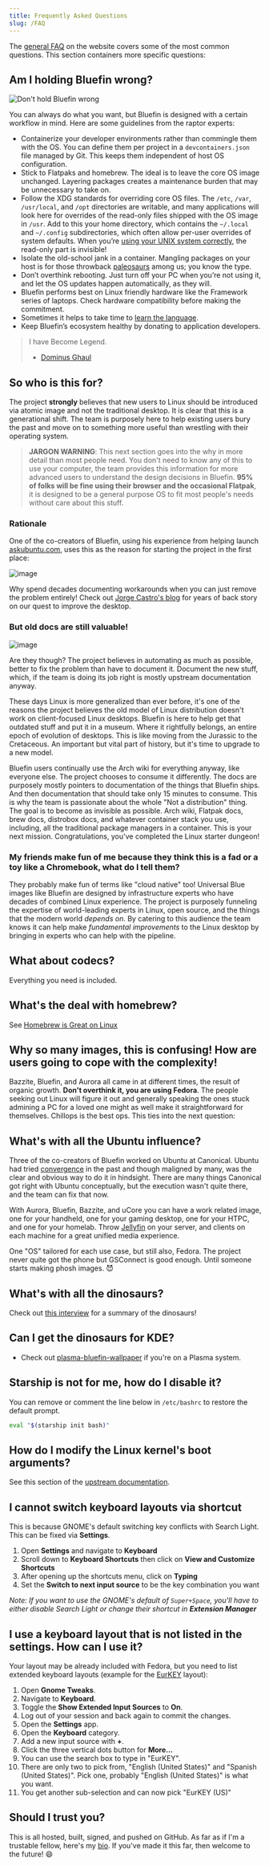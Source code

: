 ```yaml
---
title: Frequently Asked Questions
slug: /FAQ
---
```


The [general FAQ](https://projectbluefin.io/#scene-faq) on the website covers some of the most common questions. This section containers more specific questions:

## Am I holding Bluefin wrong?

![Don't hold Bluefin wrong](https://github.com/user-attachments/assets/6d03851b-5d42-4235-9e1c-3dde7c455946)

You can always do what you want, but Bluefin is designed with a certain workflow in mind. Here are some guidelines from the raptor experts:

- Containerize your developer environments rather than commingle them with the OS. You can define them per project in a `devcontainers.json` file managed by Git. This keeps them independent of host OS configuration.
- Stick to Flatpaks and homebrew. The ideal is to leave the core OS image unchanged. Layering packages creates a maintenance burden that may be unnecessary to take on.
- Follow the XDG standards for overriding core OS files. The `/etc`, `/var`, `/usr/local`, and `/opt` directories are writable, and many applications will look here for overrides of the read-only files shipped with the OS image in `/usr`. Add to this your home directory, which contains the `~/.local` and `~/.config` subdirectories, which often allow per-user overrides of system defaults. When you’re [using your UNIX system correctly](https://www.youtube.com/watch?v=JOeY07qKU9c), the read-only part is invisible!
- Isolate the old-school jank in a container. Mangling packages on your host is for those throwback [paleosaurs](https://en.wikipedia.org/wiki/Palaeosaurus) among us; you know the type.
- Don’t overthink rebooting. Just turn off your PC when you’re not using it, and let the OS updates happen automatically, as they will.
- Bluefin performs best on Linux friendly hardware like the Framework series of laptops. Check hardware compatibility before making the commitment.
- Sometimes it helps to take time to [learn the language](https://www.youtube.com/watch?v=aVVURiaVgG8).
- Keep Bluefin’s ecosystem healthy by donating to application developers.

> I have Become Legend.
>
> - [Dominus Ghaul](https://www.youtube.com/watch?v=Og-2axO4Bi0)

## So who is this for?

The project **strongly** believes that new users to Linux should be introduced via atomic image and not the traditional desktop. It is clear that this is a generational shift. The team is purposely here to help existing users bury the past and move on to something more useful than wrestling with their operating system.

> **JARGON WARNING**: This next section goes into the why in more detail than most people need. You don't need to know any of this to use your computer, the team provides this information for more advanced users to understand the design decisions in Bluefin. **95% of folks will be fine using their browser and the occasional Flatpak**, it is designed to be a general purpose OS to fit most people's needs without care about this stuff.

### Rationale

One of the co-creators of Bluefin, using his experience from helping launch [askubuntu.com](https://askubuntu.com/users/235/jorge-castro), uses this as the reason for starting the project in the first place:

![image](https://github.com/user-attachments/assets/6165e0e3-b60b-4bd1-82a8-b2fdd0595933)

Why spend decades documenting workarounds when you can just remove the problem entirely! Check out [Jorge Castro's blog](https://www.ypsidanger.com/) for years of back story on our quest to improve the desktop.

### But old docs are still valuable!

![image](https://imgs.xkcd.com/comics/wisdom_of_the_ancients.png)

Are they though? The project believes in automating as much as possible, better to fix the problem than have to document it. Document the new stuff, which, if the team is doing its job right is mostly upstream documentation anyway.

These days Linux is more generalized than ever before, it's one of the reasons the project believes the old model of Linux distribution doesn't work on client-focused Linux desktops. Bluefin is here to help get that outdated stuff and put it in a museum. Where it rightfully belongs, an entire epoch of evolution of desktops. This is like moving from the Jurassic to the Cretaceous. An important but vital part of history, but it's time to upgrade to a new model.

Bluefin users continually use the Arch wiki for everything anyway, like everyone else. The project chooses to consume it differently. The docs are purposely mostly pointers to documentation of the things that Bluefin ships. And then documentation that should take only 15 minutes to consume. This is why the team is passionate about the whole "Not a distribution" thing. The goal is to become as invisible as possible. Arch wiki, Flatpak docs, brew docs, distrobox docs, and whatever container stack you use, including, all the traditional package managers in a container. This is your next mission. Congratulations, you've completed the Linux starter dungeon!

### My friends make fun of me because they think this is a fad or a toy like a Chromebook, what do I tell them?

They probably make fun of terms like "cloud native" too! Universal Blue images like Bluefin are designed by infrastructure experts who have decades of combined Linux experience. The project is purposely funneling the expertise of world-leading experts in Linux, open source, and the things that the modern world _depends on_. By catering to this audience the team knows it can help make _fundamental improvements_ to the Linux desktop by bringing in experts who can help with the pipeline.

## What about codecs?

Everything you need is included.

## What's the deal with homebrew?

See [Homebrew is Great on Linux](https://www.ypsidanger.com/homebrew-is-great-on-linux/)

## Why so many images, this is confusing! How are users going to cope with the complexity!

Bazzite, Bluefin, and Aurora all came in at different times, the result of organic growth. **Don't overthink it, you are using Fedora**. The people seeking out Linux will figure it out and generally speaking the ones stuck admining a PC for a loved one might as well make it straightforward for themselves. Chillops is the best ops. This ties into the next question:

## What's with all the Ubuntu influence?

Three of the co-creators of Bluefin worked on Ubuntu at Canonical. Ubuntu had tried [convergence](https://wiki.ubuntu.com/Convergence) in the past and though maligned by many, was the clear and obvious way to do it in hindsight. There are many things Canonical got right with Ubuntu conceptually, but the execution wasn't quite there, and the team can fix that now.

With Aurora, Bluefin, Bazzite, and uCore you can have a work related image, one for your handheld, one for your gaming desktop, one for your HTPC, and one for your homelab. Throw [Jellyfin](https://jellyfin.org/) on your server, and clients on each machine for a great unified media experience.

One "OS" tailored for each use case, but still also, Fedora. The project never quite got the phone but GSConnect is good enough. Until someone starts making phosh images. 😈

## What's with all the dinosaurs?

Check out [this interview](https://youtu.be/XpKFcLqbd-A?si=URBJa_IzxU18UObY&t=2451) for a summary of the dinosaurs!

## Can I get the dinosaurs for KDE?

- Check out [plasma-bluefin-wallpaper](https://github.com/grandpares/plasma-bluefin-wallpaper) if you're on a Plasma system.

## Starship is not for me, how do I disable it?

You can remove or comment the line below in `/etc/bashrc` to restore the default prompt.

```bash
eval "$(starship init bash)"
```

## How do I modify the Linux kernel's boot arguments?

See this section of the [upstream documentation](https://docs.fedoraproject.org/en-US/fedora-coreos/kernel-args/#_modifying_kernel_arguments_on_existing_systems).

## I cannot switch keyboard layouts via shortcut

This is because GNOME's default switching key conflicts with Search Light. This can be fixed via **Settings**.

1. Open **Settings** and navigate to **Keyboard**
2. Scroll down to **Keyboard Shortcuts** then click on **View and Customize Shortcuts**
3. After opening up the shortcuts menu, click on **Typing**
4. Set the **Switch to next input source** to be the key combination you want

_Note: If you want to use the GNOME's default of `Super+Space`, you'll have to either disable Search Light or change their shortcut in **Extension Manager**_

## I use a keyboard layout that is not listed in the settings. How can I use it?

Your layout may be already included with Fedora, but you need to list extended keyboard layouts (example for the [EurKEY](https://eurkey.steffen.bruentjen.eu/start.html) layout):

1. Open **Gnome Tweaks**.
2. Navigate to **Keyboard**.
3. Toggle the **Show Extended Input Sources** to **On**.
4. Log out of your session and back again to commit the changes.
5. Open the **Settings** app.
6. Open the **Keyboard** category.
7. Add a new input source with **+**.
8. Click the three vertical dots button for **More...**
9. You can use the search box to type in "EurKEY".
10. There are only two to pick from, "English (United States)" and "Spanish (United States)". Pick one, probably "English (United States)" is what you want.
11. You get another sub-selection and can now pick "EurKEY (US)"

## Should I trust you?

This is all hosted, built, signed, and pushed on GitHub. As far as if I'm a trustable fellow, here's my [bio](https://www.ypsidanger.com/about/). If you've made it this far, then welcome to the future! :smile:
